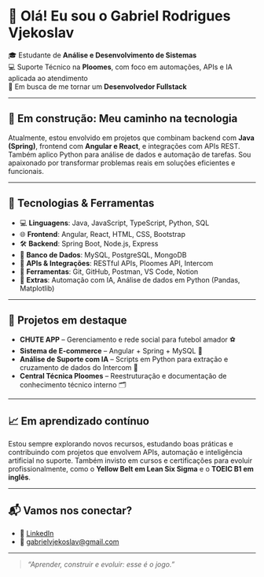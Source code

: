 # 👋 Olá! Eu sou o Gabriel Rodrigues Vjekoslav

🎓 Estudante de **Análise e Desenvolvimento de Sistemas**  
💻 Suporte Técnico na **Ploomes**, com foco em automações, APIs e IA aplicada ao atendimento  
🚀 Em busca de me tornar um **Desenvolvedor Fullstack**

---

## 🚧 Em construção: Meu caminho na tecnologia

Atualmente, estou envolvido em projetos que combinam backend com **Java (Spring)**, frontend com **Angular e React**, e integrações com APIs REST. Também aplico Python para análise de dados e automação de tarefas. Sou apaixonado por transformar problemas reais em soluções eficientes e funcionais.

---

## 🧠 Tecnologias & Ferramentas

- 💻 **Linguagens**: Java, JavaScript, TypeScript, Python, SQL  
- 🌐 **Frontend**: Angular, React, HTML, CSS, Bootstrap  
- 🛠️ **Backend**: Spring Boot, Node.js, Express  
- 🧩 **Banco de Dados**: MySQL, PostgreSQL, MongoDB  
- 🔗 **APIs & Integrações**: RESTful APIs, Ploomes API, Intercom  
- 🧪 **Ferramentas**: Git, GitHub, Postman, VS Code, Notion  
- 🤖 **Extras**: Automação com IA, Análise de dados em Python (Pandas, Matplotlib)

---

## 🧩 Projetos em destaque

- **CHUTE APP** – Gerenciamento e rede social para futebol amador ⚽  
- **Sistema de E-commerce** – Angular + Spring + MySQL 🛒  
- **Análise de Suporte com IA** – Scripts em Python para extração e cruzamento de dados do Intercom 🧠  
- **Central Técnica Ploomes** – Reestruturação e documentação de conhecimento técnico interno 🗂️

---

## 📈 Em aprendizado contínuo

Estou sempre explorando novos recursos, estudando boas práticas e contribuindo com projetos que envolvem APIs, automação e inteligência artificial no suporte. Também invisto em cursos e certificações para evoluir profissionalmente, como o **Yellow Belt em Lean Six Sigma** e o **TOEIC B1 em inglês**.

---

## 📬 Vamos nos conectar?

- 💼 [LinkedIn](https://www.linkedin.com/in/gabriel-vjekoslav/)
- 📧 gabrielvjekoslav@gmail.com

---

> *“Aprender, construir e evoluir: esse é o jogo.”*
